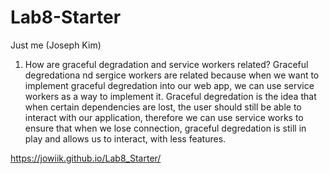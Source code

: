 # Lab8-Starter
Just me (Joseph Kim)

1) How are graceful degradation and service workers related?
Graceful degredationa nd sergice workers are related because when we want to implement graceful degredation into our web app, we can use service workers as a way to implement it. Graceful degredation is the idea that when certain dependencies are lost, the user should still be able to interact with our application, therefore we can use service works to ensure that when we lose connection, graceful degredation is still in play and allows us to interact, with less features.

https://jowiik.github.io/Lab8_Starter/
